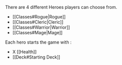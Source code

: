 There are 4 different Heroes players can choose from. 
* [[Classes#Rogue|Rogue]]
* [[Classes#Cleric|Cleric]]
* [[Classes#Warrior|Warrior]]
* [[Classes#Mage|Mage]]

Each hero starts the game with :
* X [[Health]]
* [[Deck#Starting Deck]]

